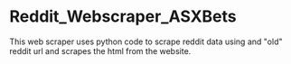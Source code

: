 # Reddit_Webscraper_ASXBets
This web scraper uses python code to scrape reddit data using and "old" reddit url and scrapes the html from the website.
